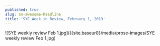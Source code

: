 ```yaml
---
published: true
slug: an-awesome-headline
title: 'SYE Week in Review, February 1, 2019'
---
```

![SYE weekly review Feb 1.jpg]({{site.baseurl}}/media/prose-images/SYE weekly review Feb 1.jpg)


